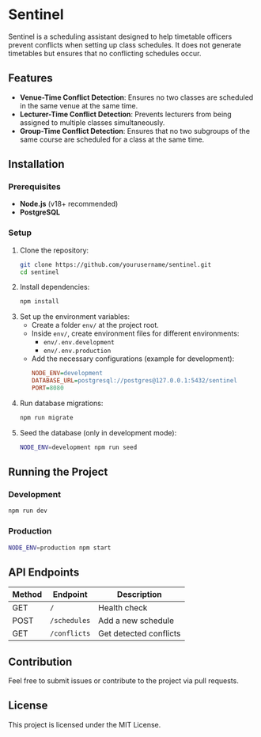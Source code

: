 # Sentinel

Sentinel is a scheduling assistant designed to help timetable officers prevent conflicts when setting up class schedules. It does not generate timetables but ensures that no conflicting schedules occur.

## Features

- **Venue-Time Conflict Detection**: Ensures no two classes are scheduled in the same venue at the same time.
- **Lecturer-Time Conflict Detection**: Prevents lecturers from being assigned to multiple classes simultaneously.
- **Group-Time Conflict Detection**: Ensures that no two subgroups of the same course are scheduled for a class at the same time.

## Installation

### Prerequisites

- **Node.js** (v18+ recommended)
- **PostgreSQL**

### Setup

1. Clone the repository:
   ```sh
   git clone https://github.com/yourusername/sentinel.git
   cd sentinel
   ```
2. Install dependencies:
   ```sh
   npm install
   ```
3. Set up the environment variables:
   - Create a folder `env/` at the project root.
   - Inside `env/`, create environment files for different environments:
     - `env/.env.development`
     - `env/.env.production`
   - Add the necessary configurations (example for development):
     ```ini
     NODE_ENV=development
     DATABASE_URL=postgresql://postgres@127.0.0.1:5432/sentinel
     PORT=8080
     ```
4. Run database migrations:
   ```sh
   npm run migrate
   ```
5. Seed the database (only in development mode):
   ```sh
   NODE_ENV=development npm run seed
   ```

## Running the Project

### Development
```sh
npm run dev
```

### Production
```sh
NODE_ENV=production npm start
```

## API Endpoints

| Method | Endpoint     | Description              |
|--------|-------------|--------------------------|
| GET    | `/`         | Health check             |
| POST   | `/schedules` | Add a new schedule       |
| GET    | `/conflicts` | Get detected conflicts   |

## Contribution

Feel free to submit issues or contribute to the project via pull requests.

## License

This project is licensed under the MIT License.

